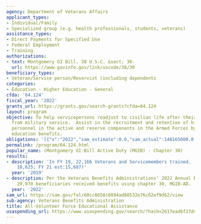 ```yaml
---
agency: Department of Veterans Affairs
applicant_types:
- Individual/Family
- Specialized group (e.g. health professionals, students, veterans)
assistance_types:
- Direct Payments for Specified Use
- Federal Employment
- Training
authorizations:
- text: Montgomery GI Bill. 38 U.S.C. &sect; 30.
  url: https://www.govinfo.gov/link/uscode/38/30
beneficiary_types:
- Veteran/Service person/Reservist (including dependents
categories:
- Education - Higher Education - General
cfda: '64.124'
fiscal_year: '2022'
grants_url: https://grants.gov/search-grants?cfda=64.124
layout: program
objective: To help servicepersons readjust to civilian life after their separation
  from military service.  Assist in the recruitment and retention of highly qualified
  personnel in the active and reserve components in the Armed Forces by providing
  education benefits.
obligations: '[{"x":"2022","sam_estimate":0.0,"sam_actual":148165000.0,"usa_spending_actual":157696020.0},{"x":"2023","sam_estimate":159740000.0,"sam_actual":0.0,"usa_spending_actual":157546771.0},{"x":"2024","sam_estimate":144861000.0,"sam_actual":0.0,"usa_spending_actual":149300601.0}]'
permalink: /program/64.124.html
popular_name: (Montgomery GI-Bill Active Duty (MGIB) - Chapter 30)
results:
- description: 'In FY 19, 22,166 Veterans and Servicemembers trained.  (FY 20 est.:
    18,625; FY 21 est:15,687)'
  year: '2019'
- description: Per the Veterans Benefits Administrations’ 2022 Annual Benefits Report,
    20,970 beneficiaries received benefits using chapter 30, MGIB-AD.
  year: '2022'
sam_url: https://sam.gov/fal/60cc8658c0894ad88532e76c62ef9d62/view
sub-agency: Veterans Benefits Administration
title: All-Volunteer Force Educational Assistance
usaspending_url: https://www.usaspending.gov/search/?hash=2617ead6f27dd34969f34cac27618a55
---
```

